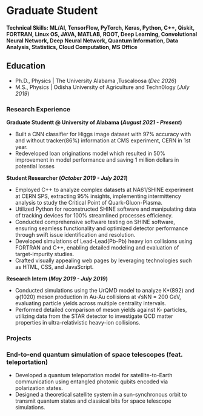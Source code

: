 # Graduate Student

#### Technical Skills: ML/AI, TensorFlow, PyTorch, Keras, Python, C++, Qiskit, FORTRAN, Linux OS, JAVA, MATLAB, ROOT, Deep Learning, Convolutional Neural Network, Deep Neural Network, Quantum Information, Data Analysis, Statistics, Cloud Computation, MS Office

## Education
- Ph.D., Physics | The University Alabama ,Tuscaloosa (_Dec 2026_)								       		
- M.S., Physics	| Odisha University of Agriculture and Techn0logy (_July 2019_)	 			        		

### Research Experience
**Graduate Studentt @ University of Alabama (_August 2021 - Present_)**
- Built a CNN classifier for Higgs image dataset with 97% accuracy with and without tracker(86%) information at CMS experiment, CERN in 1st year.
- Redeveloped loan originations model which resulted in 50% improvement in model performance and saving 1 million dollars in potential losses

**Student Researcher (_October 2019 - July 2021_)**
- Employed C++ to analyze complex datasets at NA61/SHINE experiment at CERN SPS, extracting 95% insights, implementing intermittency analysis to study the Critical Point of Quark-Gluon-Plasma.
- Utilized Python for reconstructed SHINE software and manipulating data of tracking devices for 100% streamlined processes efficiency.
- Conducted comprehensive software testing on SHINE software, ensuring seamless functionality and optimized detector performance through swift issue identification and resolution.
- Developed simulations of Lead-Lead(Pb-Pb) heavy ion collisions using FORTRAN and C++, enabling detailed modeling and evaluation of target-impurity studies.
- Crafted visually appealing web pages by leveraging technologies such as HTML, CSS, and JavaScript.

**Research Intern (_May 2019 - July 2019_)**
- Conducted simulations using the UrQMD model to analyze K*(892) and φ(1020) meson production in Au-Au collisions at √sNN = 200 GeV, evaluating particle yields across multiple centrality intervals.
- Performed detailed comparison of meson yields against K- particles, utilizing data from the STAR detector to investigate QCD matter properties in ultra-relativistic heavy-ion collisions.

### Projects
### End-to-end quantum simulation of space telescopes (feat. teleportation)
- Developed a quantum teleportation model for satellite-to-Earth communication using entangled photonic qubits encoded via polarization states.
- Designed a theoretical satellite system in a sun-synchronous orbit to transmit quantum states and classical bits for space telescope simulations.






